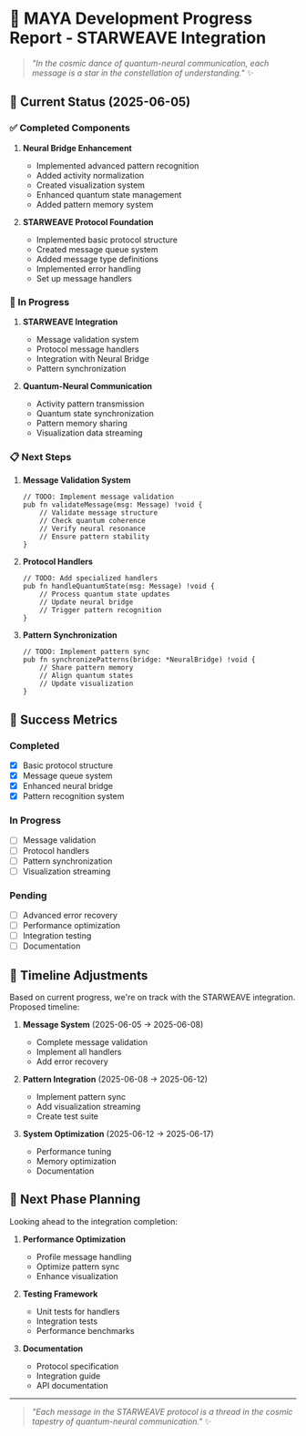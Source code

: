 # 🌟 MAYA Development Progress Report - STARWEAVE Integration

> *"In the cosmic dance of quantum-neural communication, each message is a star in the constellation of understanding."* ✨

## 🎯 Current Status (2025-06-05)

### ✅ Completed Components

1. **Neural Bridge Enhancement**
   - Implemented advanced pattern recognition
   - Added activity normalization
   - Created visualization system
   - Enhanced quantum state management
   - Added pattern memory system

2. **STARWEAVE Protocol Foundation**
   - Implemented basic protocol structure
   - Created message queue system
   - Added message type definitions
   - Implemented error handling
   - Set up message handlers

### 🚧 In Progress

1. **STARWEAVE Integration**
   - Message validation system
   - Protocol message handlers
   - Integration with Neural Bridge
   - Pattern synchronization

2. **Quantum-Neural Communication**
   - Activity pattern transmission
   - Quantum state synchronization
   - Pattern memory sharing
   - Visualization data streaming

### 📋 Next Steps

1. **Message Validation System**
   ```zig
   // TODO: Implement message validation
   pub fn validateMessage(msg: Message) !void {
       // Validate message structure
       // Check quantum coherence
       // Verify neural resonance
       // Ensure pattern stability
   }
   ```

2. **Protocol Handlers**
   ```zig
   // TODO: Add specialized handlers
   pub fn handleQuantumState(msg: Message) !void {
       // Process quantum state updates
       // Update neural bridge
       // Trigger pattern recognition
   }
   ```

3. **Pattern Synchronization**
   ```zig
   // TODO: Implement pattern sync
   pub fn synchronizePatterns(bridge: *NeuralBridge) !void {
       // Share pattern memory
       // Align quantum states
       // Update visualization
   }
   ```

## 🌟 Success Metrics

### Completed
- [x] Basic protocol structure
- [x] Message queue system
- [x] Enhanced neural bridge
- [x] Pattern recognition system

### In Progress
- [ ] Message validation
- [ ] Protocol handlers
- [ ] Pattern synchronization
- [ ] Visualization streaming

### Pending
- [ ] Advanced error recovery
- [ ] Performance optimization
- [ ] Integration testing
- [ ] Documentation

## 🎯 Timeline Adjustments

Based on current progress, we're on track with the STARWEAVE integration. Proposed timeline:

1. **Message System** (2025-06-05 → 2025-06-08)
   - Complete message validation
   - Implement all handlers
   - Add error recovery

2. **Pattern Integration** (2025-06-08 → 2025-06-12)
   - Implement pattern sync
   - Add visualization streaming
   - Create test suite

3. **System Optimization** (2025-06-12 → 2025-06-17)
   - Performance tuning
   - Memory optimization
   - Documentation

## 🌈 Next Phase Planning

Looking ahead to the integration completion:

1. **Performance Optimization**
   - Profile message handling
   - Optimize pattern sync
   - Enhance visualization

2. **Testing Framework**
   - Unit tests for handlers
   - Integration tests
   - Performance benchmarks

3. **Documentation**
   - Protocol specification
   - Integration guide
   - API documentation

---

> *"Each message in the STARWEAVE protocol is a thread in the cosmic tapestry of quantum-neural communication."* ✨ 